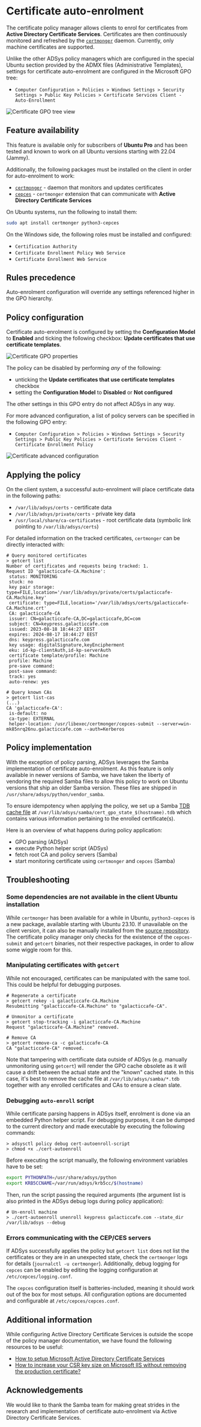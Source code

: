 # Certificate auto-enrolment

The certificate policy manager allows clients to enrol for certificates from **Active Directory Certificate Services**. Certificates are then continuously monitored and refreshed by the [`certmonger`](https://www.freeipa.org/page/Certmonger) daemon. Currently, only machine certificates are supported.

Unlike the other ADSys policy managers which are configured in the special Ubuntu section provided by the ADMX files (Administrative Templates), settings for certificate auto-enrolment are configured in the Microsoft GPO tree:

* `Computer Configuration > Policies > Windows Settings > Security Settings > Public Key Policies > Certificate Services Client - Auto-Enrollment`

![Certificate GPO tree view](../images/explanation/certificates/certificate-settings.png)

## Feature availability

This feature is available only for subscribers of **Ubuntu Pro** and has been tested and known to work on all Ubuntu versions starting with 22.04 (Jammy).

Additionally, the following packages must be installed on the client in order for auto-enrolment to work:

* [`certmonger`](https://www.freeipa.org/page/Certmonger) - daemon that monitors and updates certificates
* [`cepces`](https://github.com/openSUSE/cepces) - `certmonger` extension that can communicate with **Active Directory Certificate Services**

On Ubuntu systems, run the following to install them:

```bash
sudo apt install certmonger python3-cepces
```

On the Windows side, the following roles must be installed and configured:

* `Certification Authority`
* `Certificate Enrollment Policy Web Service`
* `Certificate Enrollment Web Service`

## Rules precedence

Auto-enrolment configuration will override any settings referenced higher in the GPO hierarchy.

## Policy configuration

Certificate auto-enrolment is configured by setting the **Configuration Model** to **Enabled** and ticking the following checkbox: **Update certificates that use certificate templates**.

![Certificate GPO properties](../images/explanation/certificates/certificate-gpo.png)

The policy can be disabled by performing _any_ of the following:

* unticking the **Update certificates that use certificate templates** checkbox
* setting the **Configuration Model** to **Disabled** or **Not configured**

The other settings in this GPO entry do not affect ADSys in any way.

For more advanced configuration, a list of policy servers can be specified in the following GPO entry:

* `Computer Configuration > Policies > Windows Settings > Security Settings > Public Key Policies > Certificate Services Client - Certificate Enrollment Policy`

![Certificate advanced configuration](../images/explanation/certificates/advanced-configuration.png)

## Applying the policy

On the client system, a successful auto-enrolment will place certificate data in the following paths:

* `/var/lib/adsys/certs` - certificate data
* `/var/lib/adsys/private/certs` - private key data
* `/usr/local/share/ca-certificates` - root certificate data (symbolic link pointing to `/var/lib/adsys/certs`)

For detailed information on the tracked certificates, `certmonger` can be directly interacted with:

```output
# Query monitored certificates
> getcert list
Number of certificates and requests being tracked: 1.
Request ID 'galacticcafe-CA.Machine':
 status: MONITORING
 stuck: no
 key pair storage: type=FILE,location='/var/lib/adsys/private/certs/galacticcafe-CA.Machine.key'
 certificate: type=FILE,location='/var/lib/adsys/certs/galacticcafe-CA.Machine.crt'
 CA: galacticcafe-CA
 issuer: CN=galacticcafe-CA,DC=galacticcafe,DC=com
 subject: CN=keypress.galacticcafe.com
 issued: 2023-08-18 18:44:27 EEST
 expires: 2024-08-17 18:44:27 EEST
 dns: keypress.galacticcafe.com
 key usage: digitalSignature,keyEncipherment
 eku: id-kp-clientAuth,id-kp-serverAuth
 certificate template/profile: Machine
 profile: Machine
 pre-save command:
 post-save command:
 track: yes
 auto-renew: yes

# Query known CAs
> getcert list-cas
(...)
CA 'galacticcafe-CA':
 is-default: no
 ca-type: EXTERNAL
 helper-location: /usr/libexec/certmonger/cepces-submit --server=win-mk85nrq26nu.galacticcafe.com --auth=Kerberos
```

## Policy implementation

With the exception of policy parsing, ADSys leverages the Samba implementation of certificate auto-enrolment. As this feature is only available in newer versions of Samba, we have taken the liberty of vendoring the required Samba files to allow this policy to work on Ubuntu versions that ship an older Samba version. These files are shipped in `/usr/share/adsys/python/vendor_samba`.

To ensure idempotency when applying the policy, we set up a Samba [TDB cache file](https://wiki.samba.org/index.php/TDB) at `/var/lib/adsys/samba/cert_gpo_state_$(hostname).tdb` which contains various information pertaining to the enrolled certificate(s).

Here is an overview of what happens during policy application:

* GPO parsing (ADSys)
* execute Python helper script (ADSys)
* fetch root CA and policy servers (Samba)
* start monitoring certificate using `certmonger` and `cepces` (Samba)

## Troubleshooting

### Some dependencies are not available in the client Ubuntu installation

While `certmonger` has been available for a while in Ubuntu, `python3-cepces` is a new package, available starting with Ubuntu 23.10. If unavailable on the client version, it can also be manually installed from the [source repository](https://github.com/openSUSE/cepces). The certificate policy manager only checks for the existence of the `cepces-submit` and `getcert` binaries, not their respective packages, in order to allow some wiggle room for this.

### Manipulating certificates with `getcert`

While not encouraged, certificates can be manipulated with the same tool. This could be helpful for debugging purposes.

```output
# Regenerate a certificate
> getcert rekey -i galacticcafe-CA.Machine
Resubmitting "galacticcafe-CA.Machine" to "galacticcafe-CA".

# Unmonitor a certificate
> getcert stop-tracking -i galacticcafe-CA.Machine
Request "galacticcafe-CA.Machine" removed.

# Remove CA
> getcert remove-ca -c galacticcafe-CA
CA "galacticcafe-CA" removed.
```

Note that tampering with certificate data outside of ADSys (e.g. manually unmonitoring using `getcert`) will render the GPO cache obsolete as it will cause a drift between the actual state and the "known" cached state. In this case, it's best to remove the cache file at `/var/lib/adsys/samba/*.tdb` together with any enrolled certificates and CAs to ensure a clean slate.

### Debugging `auto-enroll` script

While certificate parsing happens in ADSys itself, enrolment is done via an embedded Python helper script. For debugging purposes, it can be dumped to the current directory and made executable by executing the following commands:

```output
> adsysctl policy debug cert-autoenroll-script
> chmod +x ./cert-autoenroll
```

Before executing the script manually, the following environment variables have to be set:

```sh
export PYTHONPATH=/usr/share/adsys/python
export KRB5CCNAME=/var/run/adsys/krb5cc/$(hostname)
```

Then, run the script passing the required arguments (the argument list is also printed in the ADSys debug logs during policy application):

```output
# Un-enroll machine
> ./cert-autoenroll unenroll keypress galacticcafe.com --state_dir /var/lib/adsys --debug
```

### Errors communicating with the CEP/CES servers

If ADSys successfully applies the policy but `getcert list` does not list the certificates or they are in an unexpected state, check the `certmonger` logs for details (`journalctl -u certmonger`). Additionally, debug logging for `cepces` can be enabled by editing the logging configuration at `/etc/cepces/logging.conf`.

The `cepces` configuration itself is batteries-included, meaning it should work out of the box for most setups. All configuration options are documented and configurable at `/etc/cepces/cepces.conf`.

## Additional information

While configuring Active Directory Certificate Services is outside the scope of the policy manager documentation, we have found the following resources to be useful:

* [How to setup Microsoft Active Directory Certificate Services](https://www.virtuallyboring.com/setup-microsoft-active-directory-certificate-services-ad-cs/)
* [How to increase your CSR key size on Microsoft IIS without removing the production certificate?](https://leonelson.com/2011/08/15/how-to-increase-your-csr-key-size-on-microsoft-iis-without-removing-the-production-certificate/)

## Acknowledgements

We would like to thank the Samba team for making great strides in the research and implementation of certificate auto-enrolment via Active Directory Certificate Services.
